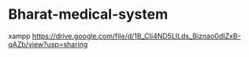 # Bharat-medical-system

xampp
https://drive.google.com/file/d/1B_CIi4ND5LILds_Biznao0dIZxB-qAZb/view?usp=sharing
